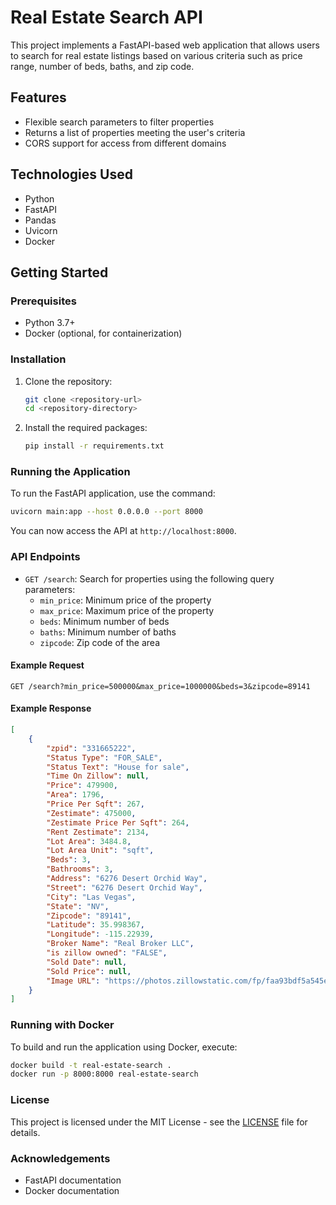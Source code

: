 # Real Estate Search API

This project implements a FastAPI-based web application that allows users to search for real estate listings based on various criteria such as price range, number of beds, baths, and zip code.

## Features

- Flexible search parameters to filter properties
- Returns a list of properties meeting the user's criteria
- CORS support for access from different domains

## Technologies Used

- Python
- FastAPI
- Pandas
- Uvicorn
- Docker

## Getting Started

### Prerequisites

- Python 3.7+
- Docker (optional, for containerization)

### Installation

1. Clone the repository:
   ```bash
   git clone <repository-url>
   cd <repository-directory>
   ```

2. Install the required packages:
   ```bash
   pip install -r requirements.txt
   ```

### Running the Application

To run the FastAPI application, use the command:
```bash
uvicorn main:app --host 0.0.0.0 --port 8000
```

You can now access the API at `http://localhost:8000`.

### API Endpoints

- `GET /search`: Search for properties using the following query parameters:
  - `min_price`: Minimum price of the property
  - `max_price`: Maximum price of the property
  - `beds`: Minimum number of beds
  - `baths`: Minimum number of baths
  - `zipcode`: Zip code of the area

#### Example Request
```http
GET /search?min_price=500000&max_price=1000000&beds=3&zipcode=89141
```

#### Example Response
```json
[
    {
        "zpid": "331665222",
        "Status Type": "FOR_SALE",
        "Status Text": "House for sale",
        "Time On Zillow": null,
        "Price": 479900,
        "Area": 1796,
        "Price Per Sqft": 267,
        "Zestimate": 475000,
        "Zestimate Price Per Sqft": 264,
        "Rent Zestimate": 2134,
        "Lot Area": 3484.8,
        "Lot Area Unit": "sqft",
        "Beds": 3,
        "Bathrooms": 3,
        "Address": "6276 Desert Orchid Way",
        "Street": "6276 Desert Orchid Way",
        "City": "Las Vegas",
        "State": "NV",
        "Zipcode": "89141",
        "Latitude": 35.998367,
        "Longitude": -115.22939,
        "Broker Name": "Real Broker LLC",
        "is zillow owned": "FALSE",
        "Sold Date": null,
        "Sold Price": null,
        "Image URL": "https://photos.zillowstatic.com/fp/faa93bdf5a545e30d437987caf9ec4c2-p_e.jpg"
    }
]
```

### Running with Docker

To build and run the application using Docker, execute:
```bash
docker build -t real-estate-search .
docker run -p 8000:8000 real-estate-search
```

### License

This project is licensed under the MIT License - see the [LICENSE](LICENSE) file for details.

### Acknowledgements

- FastAPI documentation
- Docker documentation